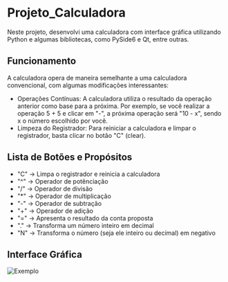 # Projeto_Calculadora

Neste projeto, desenvolvi uma calculadora com interface gráfica utilizando Python e algumas bibliotecas, como PySide6 e Qt, entre outras.

## Funcionamento
A calculadora opera de maneira semelhante a uma calculadora convencional, com algumas modificações interessantes:
- Operações Contínuas: A calculadora utiliza o resultado da operação anterior como base para a próxima. Por exemplo, se você realizar a operação 5 + 5 e clicar em "-", a próxima operação será "10 - x", sendo x o número escolhido por você.
-  Limpeza do Registrador: Para reiniciar a calculadora e limpar o registrador, basta clicar no botão "C" (clear).

## Lista de Botões e Propósitos
- "C" -> Limpa o registrador e reinicia a calculadora
- "^" -> Operador de potênciação
- "/" -> Operador de divisão
- "*" -> Operador de multiplicação
- "-" -> Operador de subtração
- "+" -> Operador de adição
- "=" -> Apresenta o resultado da conta proposta
- "." -> Transforma um número inteiro em decimal
- "N" -> Transforma o número (seja ele inteiro ou decimal) em negativo

## Interface Gráfica
![Exemplo](https://github.com/ThiagoBrandaorj/Projeto_Calculadora/assets/126194290/e3187357-3b23-4ef2-9a48-8d44a4510a21) 
